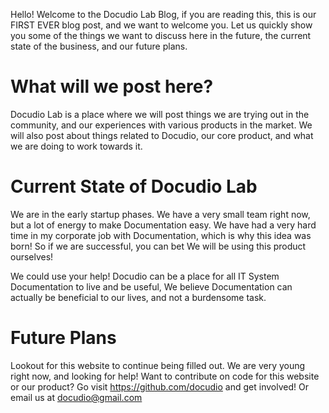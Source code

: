 
Hello! Welcome to the Docudio Lab Blog, if you are reading this, this is our FIRST EVER blog post, and we want to welcome you. Let us quickly show you some of the things we want to discuss here in the future, the current state of the business, and our future plans.

# What will we post here? 
Docudio Lab is a place where we will post things we are trying out in the community, and our experiences with various products in the market. We will also post about things related to Docudio, our core product, and what we are doing to work towards it.

# Current State of Docudio Lab
We are in the early startup phases. We have a very small team right now, but a lot of energy to make Documentation easy. We have had a very hard time in my corporate job with Documentation, which is why this idea was born! So if we are successful, you can bet We will be using this product ourselves!

We could use your help! Docudio can be a place for all IT System Documentation to live and be useful, We believe Documentation can actually be beneficial to our lives, and not a burdensome task. 

# Future Plans
Lookout for this website to continue being filled out. We are very young right now, and looking for help! Want to contribute on code for this website or our product? Go visit https://github.com/docudio and get involved! Or email us at docudio@gmail.com